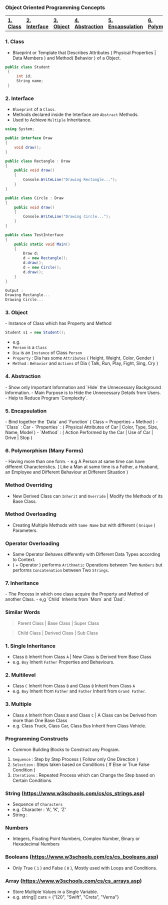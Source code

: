 ### Object Oriented Programming Concepts

<table>
  <tr>
    <th align=left><a href= "#class">1. Class</a></th>
    <th align=left><a href= "#int">2. Interface</a></th>
    <th align=left><a href= "#obj">3. Object</a></th>
    <th align=left><a href= "#abs">4. Abstraction</a></th>
    <th align=left><a href= "#enc">5. Encapsulation</a></th>
    <th align=left><a href= "#poly">6. Polymorphism</a></th>
    <th align=left><a href= "#inh">7. Inheritance</a></th>
  </tr>
</table>

<h3 name='class'>1. Class</h3>

- Blueprint or Template that Describes Attributes ( Physical Properties | Data Members ) and Method( Behavior ) of a Object.

```C#
public class Student  
 {  
     int id; 
     String name; 
 }  
```

<h3 name='int'>2. Interface</h3>

- `Blueprint` of a `Class`.
- Methods declared inside the Interface are `Abstract` Methods.
- Used to Achieve `Multiple` Inheritance.

```C#
using System;  

public interface Draw
{  
    void draw();  
}  

public class Rectangle : Draw  
{  
    public void draw()  
    {  
        Console.WriteLine("Drawing Rectangle...");  
    }  
}  

public class Circle : Draw
{  
    public void draw()  
    {  
        Console.WriteLine("Drawing Circle...");  
    }  
}  

public class TestInterface  
{  
    public static void Main()  
    {  
        Draw d;  
        d = new Rectangle();  
        d.draw();  
        d = new Circle();  
        d.draw();  
    }  
}  
```

```C#
Output :
Drawing Rectangle...
Drawing Circle...
```

<h3 name='obj'>3. Object</h3> 
- Instance of Class which has Property and Method

```C#
Student s1 = new Student();
```

- e.g. 
- `Person` is a `Class` 
- `Dia` is an `Instance` of Class `Person`
- `Property` : Dia has some `Attributes` ( Height, Weight, Color, Gender )    
- `Method` : `Behavior` and `Actions` of Dia ( Talk, Run, Play, Fight, Sing, Cry )

<h3 name='abs'>4. Abstraction</h3>
- Show only Important Information and `Hide` the Unnecessary Background Information.
- Main Purpose is to Hide the Unnecessary Details from Users.
- Help to Reduce Program `Complexity`.

<h3 name='enc'>5. Encapsulation</h3> 
- Bind together the `Data` and `Function` ( Class = Properties + Method )
- `Class` : Car
- `Properties` : ( Physical Attributes of Car | Color, Type, Size, Name, Model )
- `Method` : ( Action Performed by the Car | Use of Car | Drive | Stop )

<h3 name='poly'>6. Polymorphism (Many Forms)</h3>
- Having more than one form.
- e.g A Person at same time can have different Characteristics.
( Like a Man at same time is a Father, a Husband, an Employee and Different Behaviour at Different Situation )

### Method Overriding
- New Derived Class can `Inherit` and `Override` | Modify the Methods of its Base Class.

### Method Overloading 
- Creating Multiple Methods with `Same Name` but with different ( `Unique` ) Parameters.

### Operator Overloading
- Same Operator Behaves differently with Different Data Types according to Context.
- ( + Operator ) performs `Arithmetic` Operations between Two `Numbers` but performs `Concatenation` between Two `Strings`.

<h3 name='inh'>7. Inheritance</h3> 
- The Process in which one class acquire the Property and Method of another Class.
- e,g `Child` Inherits from `Mom` and `Dad`.

### Similar Words

> Parent Class | Base Class    | Super Class
 
> Child Class  | Derived Class | Sub Class

### 1. Single Inheritance 
- Class `B` Inherit from Class `A` | New Class is Derived from Base Class
- e.g. `Boy` Inherit `Father` Properties and Behaviours.

### 2. Multilevel
- Class `C` Inherit from Class `B` and Class `B` Inherit from Class `A`
- e.g. `Boy` Inherit from `Father` and `Father` Inherit from `Grand Father`.

### 3. Multiple  
- Class `A` Inherit from Class `B` and Class `C` | A Class can be Derived from more than One Base Class
- e.g. Class Truck, Class Car, Class Bus Inherit from Class Vehicle.

### Programming Constructs
- Common Building Blocks to Construct any Program.

1. `Sequence` : Step by Step Process ( Follow only One Direction )
2. `Selection` : Steps taken based on Conditions ( If Else or True False Condition )
3. `Iterations` : Repeated Process which can Change the Step based on Certain Conditions.

### String (https://www.w3schools.com/cs/cs_strings.asp)
- Sequence of `Characters`
- e.g. Character : 'A', 'K', 'Z'
- String : 

### Numbers 
- Integers, Floating Point Numbers, Complex Number, Binary or Hexadecimal Numbers

### Booleans (https://www.w3schools.com/cs/cs_booleans.asp)
- Only True ( `1` ) and False ( `0` ), Mostly used with Loops and Conditions.

### Array (https://www.w3schools.com/cs/cs_arrays.asp)
- Store Multiple Values in a Single Variable.
- e.g. string\[] cars = {"I20", "Swift", "Creta", "Verna"}


